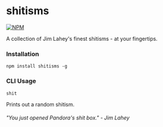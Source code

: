 shitisms
===============
[![NPM](https://nodei.co/npm/shitisms.png?compact=true)](https://nodei.co/npm/shitisms/)

A collection of Jim Lahey's finest shitisms - at your fingertips.

### Installation

	npm install shitisms -g

### CLI Usage

	shit

Prints out a random shitism.

###### "You just opened Pandora's shit box." - Jim Lahey

